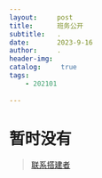 ```yaml
---
layout:     post
title:      班务公开
subtitle:   .
date:       2023-9-16
author:     .
header-img: 
catalog: 	 true
tags:
    - 202101
    
---
```

# 暂时没有  
> [联系搭建者](https://dbzx202101.github.io/img/wx.jpg)
